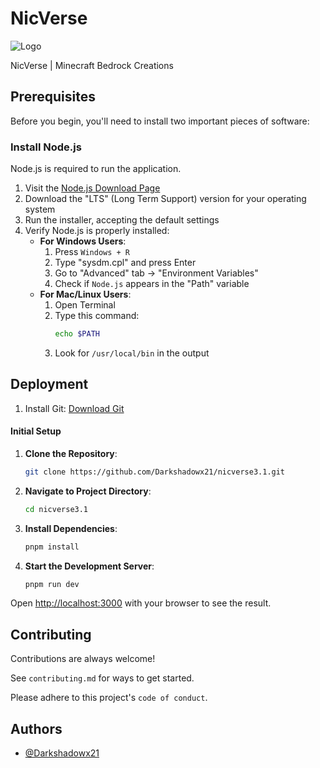 # NicVerse



![Logo](https://notnicto.com//about-bg-2.png)

NicVerse | Minecraft Bedrock Creations
## Prerequisites


Before you begin, you'll need to install two important pieces of software:

### Install Node.js

Node.js is required to run the application.

1. Visit the [Node.js Download Page](https://nodejs.org/en/download/)
2. Download the "LTS" (Long Term Support) version for your operating system
3. Run the installer, accepting the default settings
4. Verify Node.js is properly installed:
   - **For Windows Users**:
     1. Press `Windows + R`
     2. Type "sysdm.cpl" and press Enter
     3. Go to "Advanced" tab → "Environment Variables"
     4. Check if `Node.js` appears in the "Path" variable
   - **For Mac/Linux Users**:
     1. Open Terminal
     2. Type this command:
        ```bash
        echo $PATH
        ```
     3. Look for `/usr/local/bin` in the output
    
## Deployment

1. Install Git: [Download Git](https://git-scm.com/downloads)

#### Initial Setup

1. **Clone the Repository**:

   ```bash
   git clone https://github.com/Darkshadowx21/nicverse3.1.git
   ```

2. **Navigate to Project Directory**:

   ```bash
   cd nicverse3.1
   ```

3. **Install Dependencies**:

   ```bash
   pnpm install
   ```

4. **Start the Development Server**:
   ```bash
   pnpm run dev
   ```
Open [http://localhost:3000](http://localhost:3000) with your browser to see the result.
## Contributing

Contributions are always welcome!

See `contributing.md` for ways to get started.

Please adhere to this project's `code of conduct`.


## Authors

- [@Darkshadowx21](https://www.github.com/Darkshadowx21)

